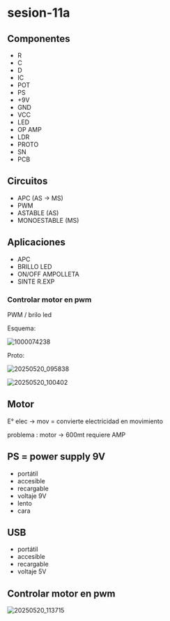 # sesion-11a

## Componentes

- R
- C
- D
- IC
- POT
- PS
- +9V
- GND
- VCC
- LED
- OP AMP
- LDR
- PROTO
- SN
- PCB

## Circuitos 

- APC (AS -> MS)
- PWM
- ASTABLE (AS)
- MONOESTABLE (MS)

## Aplicaciones

- APC
- BRILLO LED
- ON/OFF AMPOLLETA
- SINTE R.EXP 

### Controlar motor en pwm

PWM / brilo led

Esquema:

![1000074238](https://github.com/user-attachments/assets/8dd4997a-69c8-474a-97e3-b4de3eaf29a5)

Proto:

![20250520_095838](https://github.com/user-attachments/assets/af83c7a7-e6e1-4292-ba74-16b9528718e9)

![20250520_100402](https://github.com/user-attachments/assets/ca765ced-0dac-4c9c-bc0a-1d63bd1e8e76)

## Motor 

E° elec -> mov  = convierte electricidad en movimiento

problema : motor -> 600mt 
                 requiere AMP 

## PS = power supply 9V

- portátil
- accesible 
- recargable
- voltaje 9V 
- lento
- cara

## USB

- portátil
- accesible
- recargable
- voltaje 5V

## Controlar motor en pwm

![20250520_113715](https://github.com/user-attachments/assets/06ef807e-26ea-41d1-b0c1-1efd9e879441)
